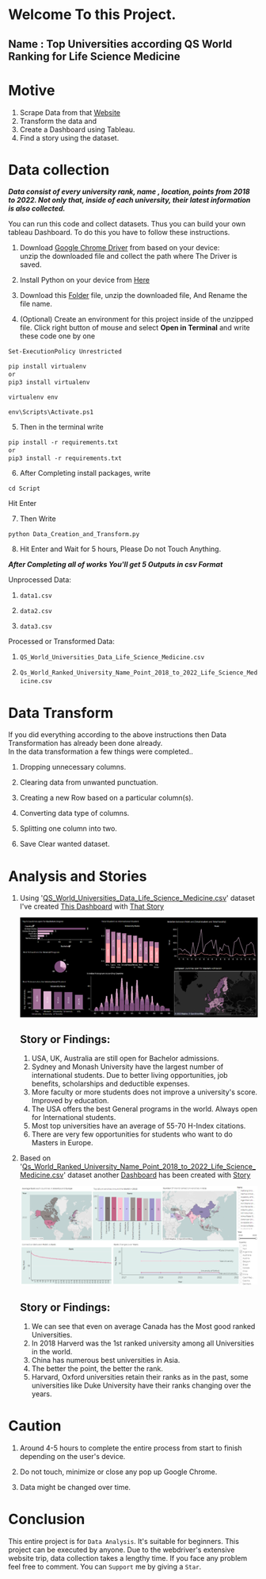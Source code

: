 # Welcome To this Project. 
## Name : Top Universities according QS World Ranking for Life Science Medicine
# Motive
  1. Scrape Data from that [Website](https://www.topuniversities.com/university-rankings/university-subject-rankings/2022/life-sciences-medicine)
  2. Transform the data and 
  3. Create a Dashboard using Tableau.
  4. Find a story using the dataset.
 
 
# Data collection
 ***Data consist of every university rank, name , location, points from 2018 to 2022. Not only that, inside of each university, their latest information is also collected.***
 
You can run this code and collect  datasets. Thus you can build your own tableau Dashboard. To do this you have to follow these instructions.
 
  1. Download [Google Chrome Driver](https://chromedriver.storage.googleapis.com/index.html?path=109.0.5414.25/) from based on your device:  
     unzip the downloaded file and  collect the path where The Driver is saved.
  
  2. Install Python on your device from [Here](https://www.python.org/downloads/)
  
  3.  Download this [Folder](https://github.com/AklimaRimi/Data-Analysis---QS-World-Ranked-Universities-Life-Science-and-Medicine) file, unzip the downloaded file, And Rename the file name.
  
  4. (Optional) Create an environment for this project inside of the unzipped file. Click right button of mouse and select **Open in Terminal** and write these code one by one
  ``` 
  Set-ExecutionPolicy Unrestricted
  ```
  ```
  pip install virtualenv  
  or 
  pip3 install virtualenv
  ```
  ```
  virtualenv env
  ```
  ```
  env\Scripts\Activate.ps1
  ```
  
  5. Then in the terminal write
  ```
  pip install -r requirements.txt 
  or 
  pip3 install -r requirements.txt
  ```
     
  6. After Completing install packages, write
  ```
  cd Script
  ```
  Hit Enter 
  
  7. Then Write
  
  ```
  python Data_Creation_and_Transform.py 
  ```
  
  
  8. Hit Enter and Wait for 5 hours, Please Do not Touch Anything. 
  
  
  
  ***After Completing all of works You'll get 5 Outputs in csv Format***
  
  
  Unprocessed Data:
  
  1. `data1.csv`
 
  2. `data2.csv`
 
  3. `data3.csv`
    
  Processed or Transformed Data:
  
  1. `QS_World_Universities_Data_Life_Science_Medicine.csv`
 
  2. `Qs_World_Ranked_University_Name_Point_2018_to_2022_Life_Science_Medicine.csv`
  
  
  
# Data Transform
 
If you did everything according to the above instructions then Data Transformation has already been done already.\
In the data transformation a few things were completed..
 
  1. Dropping unnecessary columns.
  
  2. Clearing data from unwanted punctuation.
  
  3. Creating a new Row based on a particular column(s).
  
  4. Converting data type of columns.
  
  5. Splitting one column into two.
  
  6. Save Clear wanted dataset.
  
  
# Analysis and Stories
  1. Using '[QS_World_Universities_Data_Life_Science_Medicine.csv](https://github.com/AklimaRimi/Data-Analysis---QS-World-Ranked-Universities-Life-Science-and-Medicine-/blob/main/Output/QS_World_Universities_Data_Life_Science_Medicine.csv)' dataset I've created [This Dashboard](https://public.tableau.com/app/profile/aklima.akter.rimi/viz/WorldRankedUniversityLifeScienceandMedicine/Dashboard1) 
      with [That Story](https://public.tableau.com/app/profile/aklima.akter.rimi/viz/StoryofQSWorldRankedUniversitiesin2022/Story1)
      
      ![](https://github.com/AklimaRimi/Data-Analysis---QS-World-Ranked-Universities-Life-Science-and-Medicine-/blob/main/Tableau_Dashboard/Dashboard1.png)
      
      ## Story or Findings:
        1. USA, UK, Australia are still open for Bachelor admissions.
        2. Sydney and Monash University have the largest number of international students. Due to better living opportunities,
          job benefits, scholarships and deductible expenses.
        3. More faculty or more students does not improve a university's score. Improved by education.
        4. The USA offers the best General programs in the world. Always open for International students.
        5. Most top universities have an average of 55-70 H-Index citations.
        6. There are very few opportunities for students who want to do Masters in Europe.
         
  2. Based on '[Qs_World_Ranked_University_Name_Point_2018_to_2022_Life_Science_Medicine.csv](https://github.com/AklimaRimi/Data-Analysis---QS-World-Ranked-Universities-Life-Science-and-Medicine-/blob/main/Output/Qs_World_Ranked_University_Name_Point_2018_to_2022_Life_Science_Medicine.csv)' dataset another [Dashboard](https://public.tableau.com/app/profile/aklima.akter.rimi/viz/UniversityRankandPointsover5years/Dashboard1) has been created with [Story](https://public.tableau.com/app/profile/aklima.akter.rimi/viz/Storyoveryears/Story1)
  
      ![](https://github.com/AklimaRimi/Data-Analysis---QS-World-Ranked-Universities-Life-Science-and-Medicine-/blob/main/Tableau_Dashboard/Dashboard2.png)  
  
      ## Story or Findings:
        1. We can see that even on average Canada has the Most good ranked Universities.
        2. In 2018 Harverd was the 1st ranked university among all Universities in the world.
        3. China has numerous best universities in Asia.
        4. The better the point, the better the rank.
        5. Harvard, Oxford universities retain their ranks as in the past, some universities like Duke University have their ranks changing over the years.
 
# Caution
  1. Around 4-5 hours to complete the entire process from start to finish depending on the user's device.
  
  2. Do not touch, minimize or close any pop up Google Chrome.  
 
  3. Data might be changed over time.
 
 
# Conclusion
 
This entire project is for `Data Analysis`. It's suitable for beginners. This project can be executed by anyone. Due to the webdriver's extensive website trip, data collection takes a lengthy time. If you face any problem feel free to comment. You can `Support` me by giving a `Star`.
 
 

